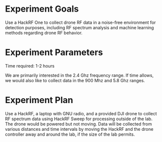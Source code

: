 # Experiment Goals

Use a HackRF One to collect drone RF data in a noise-free environment for detection purposes, including RF spectrum analysis and machine learning methods regarding drone RF behavior.


# Experiment Parameters

Time required: 1-2 hours


We are primarily interested in the 2.4 Ghz frequency range. If time allows, we would also like to collect data in the 900 Mhz and 5.8 Ghz ranges.

# Experiment Plan

Use a HackRF, a laptop with GNU radio, and a provided DJI drone to collect RF spectrum data using HackRF Sweep for processing outside of the lab. The drone would be powered but not moving. Data will be collected from various distances and time intervals by moving the HackRF and the drone controller away and around the lab, if the size of the lab permits.

